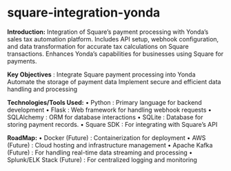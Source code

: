 # square-integration-yonda
**Introduction:**
Integration of Square’s payment processing with Yonda’s sales tax automation platform. Includes API setup, webhook configuration, and data transformation for accurate tax calculations on Square transactions. Enhances Yonda’s capabilities for businesses using Square for payments.


**Key Objectives**	      : Integrate Square payment processing into Yonda
		                        Automate the storage of payment data
		                        Implement secure and efficient data handling and processing

**Technologies/Tools Used:**
                      • Python		  : Primary language for backend development
                      • Flask		    : Web framework for handling webhook requests
                      • SQLAlchemy	: ORM for database interactions
                      • SQLite	  	: Database for storing payment records.
                      • Square SDK	: For integrating with Square’s API

**RoadMap:**
                    • Docker (Future)          	: Containerization for deployment
                    • AWS (Future)	            : Cloud hosting and infrastructure management
                    • Apache Kafka (Future)	    : For handling real-time data streaming and processing
                    • Splunk/ELK Stack (Future) : For centralized logging and monitoring



